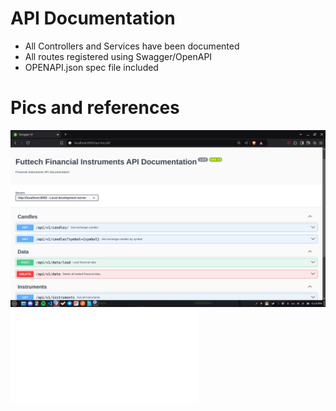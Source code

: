 # API Documentation

- All Controllers and Services have been documented
- All routes registered using Swagger/OpenAPI
- OPENAPI.json spec file included


# Pics and references
![OpenAPI demo pic](imgs/openapi-demo.png)
![OpenAPI spec file](imgs/openapi.json)
